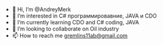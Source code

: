 - 👋 Hi, I’m @AndreyMerk
- 👀 I’m interested in C# программировавние, JAVA и CDO
- 🌱 I’m currently learning CDO and C# coding, JAVA
- 💞️ I’m looking to collaborate on Oil industry
- 📫 How to reach me gremlins11ab@gmail.com

<!---
AndreyMerk/AndreyMerk is a ✨ special ✨ repository because its `README.md` (this file) appears on your GitHub profile.
You can click the Preview link to take a look at your changes.
--->
